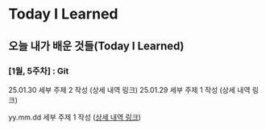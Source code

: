 # Today I Learned

## 오늘 내가 배운 것들(Today I Learned)

### [1월, 5주차] : Git

25.01.30 세부 주제 2 작성 (상세 내역 링크)
25.01.29 세부 주제 1 작성 (상세 내역 링크)

yy.mm.dd 세부 주제 1 작성 ([상세 내역 링크](https://github.com/kakao-cloud-edu-5/til-template/blob/main/Jan/yyyy-mm-dd))
